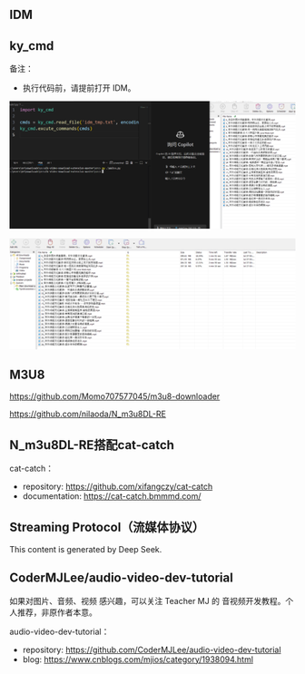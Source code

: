 ## IDM

## ky_cmd

备注：

- 执行代码前，请提前打开 IDM。

![image-20250727004400749](images/image-20250727004400749.png)


![image-20250727004640777](images/image-20250727004640777.png)



## M3U8

https://github.com/Momo707577045/m3u8-downloader

https://github.com/nilaoda/N_m3u8DL-RE



## N_m3u8DL-RE搭配cat-catch

cat-catch：

- repository: https://github.com/xifangczy/cat-catch
- documentation: https://cat-catch.bmmmd.com/



## Streaming Protocol（流媒体协议）

This content is generated by Deep Seek.



## CoderMJLee/audio-video-dev-tutorial

如果对图片、音频、视频 感兴趣，可以关注 Teacher MJ 的 音视频开发教程。个人推荐，非原作者本意。



audio-video-dev-tutorial：

- repository: https://github.com/CoderMJLee/audio-video-dev-tutorial
- blog: https://www.cnblogs.com/mjios/category/1938094.html

